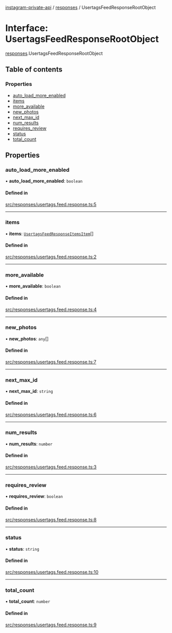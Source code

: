 [instagram-private-api](../../README.md) / [responses](../../modules/responses.md) / UsertagsFeedResponseRootObject

# Interface: UsertagsFeedResponseRootObject

[responses](../../modules/responses.md).UsertagsFeedResponseRootObject

## Table of contents

### Properties

- [auto\_load\_more\_enabled](UsertagsFeedResponseRootObject.md#auto_load_more_enabled)
- [items](UsertagsFeedResponseRootObject.md#items)
- [more\_available](UsertagsFeedResponseRootObject.md#more_available)
- [new\_photos](UsertagsFeedResponseRootObject.md#new_photos)
- [next\_max\_id](UsertagsFeedResponseRootObject.md#next_max_id)
- [num\_results](UsertagsFeedResponseRootObject.md#num_results)
- [requires\_review](UsertagsFeedResponseRootObject.md#requires_review)
- [status](UsertagsFeedResponseRootObject.md#status)
- [total\_count](UsertagsFeedResponseRootObject.md#total_count)

## Properties

### auto\_load\_more\_enabled

• **auto\_load\_more\_enabled**: `boolean`

#### Defined in

[src/responses/usertags.feed.response.ts:5](https://github.com/Nerixyz/instagram-private-api/blob/b3351b9/src/responses/usertags.feed.response.ts#L5)

___

### items

• **items**: [`UsertagsFeedResponseItemsItem`](UsertagsFeedResponseItemsItem.md)[]

#### Defined in

[src/responses/usertags.feed.response.ts:2](https://github.com/Nerixyz/instagram-private-api/blob/b3351b9/src/responses/usertags.feed.response.ts#L2)

___

### more\_available

• **more\_available**: `boolean`

#### Defined in

[src/responses/usertags.feed.response.ts:4](https://github.com/Nerixyz/instagram-private-api/blob/b3351b9/src/responses/usertags.feed.response.ts#L4)

___

### new\_photos

• **new\_photos**: `any`[]

#### Defined in

[src/responses/usertags.feed.response.ts:7](https://github.com/Nerixyz/instagram-private-api/blob/b3351b9/src/responses/usertags.feed.response.ts#L7)

___

### next\_max\_id

• **next\_max\_id**: `string`

#### Defined in

[src/responses/usertags.feed.response.ts:6](https://github.com/Nerixyz/instagram-private-api/blob/b3351b9/src/responses/usertags.feed.response.ts#L6)

___

### num\_results

• **num\_results**: `number`

#### Defined in

[src/responses/usertags.feed.response.ts:3](https://github.com/Nerixyz/instagram-private-api/blob/b3351b9/src/responses/usertags.feed.response.ts#L3)

___

### requires\_review

• **requires\_review**: `boolean`

#### Defined in

[src/responses/usertags.feed.response.ts:8](https://github.com/Nerixyz/instagram-private-api/blob/b3351b9/src/responses/usertags.feed.response.ts#L8)

___

### status

• **status**: `string`

#### Defined in

[src/responses/usertags.feed.response.ts:10](https://github.com/Nerixyz/instagram-private-api/blob/b3351b9/src/responses/usertags.feed.response.ts#L10)

___

### total\_count

• **total\_count**: `number`

#### Defined in

[src/responses/usertags.feed.response.ts:9](https://github.com/Nerixyz/instagram-private-api/blob/b3351b9/src/responses/usertags.feed.response.ts#L9)
